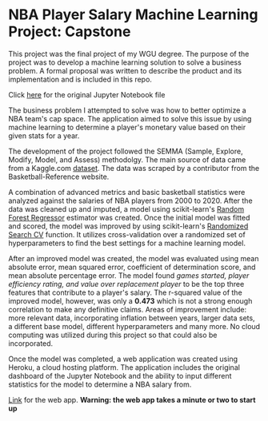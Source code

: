 # NBA Player Salary Machine Learning Project: Capstone

This project was the final project of my WGU degree. The purpose of the project was to develop a machine learning solution to solve a business problem. A formal proposal was written to describe the product and its implementation and is included in this repo. 

Click [here]((https://github.com/butalidn/C964_Capstone/blob/main/NBA%20Machine%20Learning%20Project.ipynb)) for the original Jupyter Notebook file

The business problem I attempted to solve was how to better optimize a NBA team's cap space. The application aimed to solve this issue by using machine learning to determine a player's monetary value based on their given stats for a year. 

The development of the project followed the SEMMA (Sample, Explore, Modify, Model, and Assess) methodolgy. The main source of data came from a Kaggle.com [dataset](https://www.kaggle.com/datasets/sumitrodatta/nba-aba-baa-stats?select=Advanced.csv). The data was scraped by a contributor from the Basketball-Reference website. 

A combination of advanced metrics and basic basketball statistics were analyzed against the salaries of NBA players from 2000 to 2020. After the data was cleaned up and imputed, a model using scikit-learn's [Random Forest Regressor](https://scikit-learn.org/stable/modules/generated/sklearn.ensemble.RandomForestRegressor.html) estimator was created. Once the initial model was fitted and scored, the model was improved by using scikit-learn's [Randomized Search CV](https://scikit-learn.org/stable/modules/generated/sklearn.model_selection.RandomizedSearchCV.html) function. It utilizes cross-validation over a randomized set of hyperparameters to find the best settings for a machine learning model.

After an improved model was created, the model was evaluated using mean absolute error, mean squared error, coefficient of determination score, and mean absolute percentage error. The model found *games started, player efficiency rating, and value over replacement player* to be the top three features that contribute to a player's salary. The r-squared value of the improved model, however, was only a **0.473** which is not a strong enough correlation to make any definitive claims. Areas of improvement include: more relevant data, incorporating inflation between years, larger data sets, a different base model, different hyperparameters and many more. No cloud computing was utilized during this project so that could also be incorporated.

Once the model was completed, a web application was created using Heroku, a cloud hosting platform. The application includes the original dashboard of the Jupyter Notebook and the ability to input different statistics for the model to determine a NBA salary from. 

[Link](https://butalid-c964.herokuapp.com/) for the web app.
**Warning: the web app takes a minute or two to start up**
